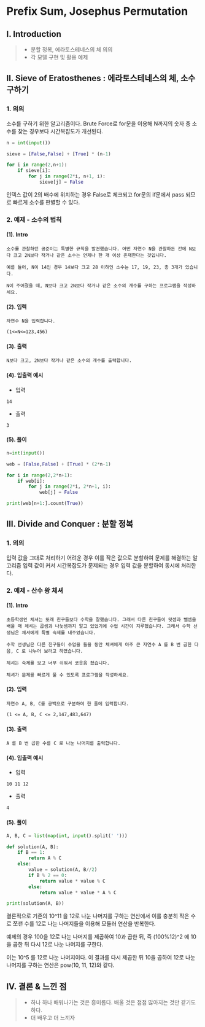 # Prefix Sum, Josephus Permutation

## Ⅰ. Introduction

> - 분할 정복, 에라토스테네스의 체 의의
> - 각 모델 구현 및 활용 예제

## Ⅱ. Sieve of Eratosthenes : 에라토스테네스의 체, 소수 구하기

### 1. 의의

소수를 구하기 위한 알고리즘이다. Brute Force로 for문을 이용해 N까지의 숫자 중 소수를 찾는 경우보다 시간복잡도가 개선된다.

```python
n = int(input())

sieve = [False,False] + [True] * (n-1)

for i in range(2,n+1):
    if sieve[i]:
        for j in range(2*i, n+1, i):
            sieve[j] = False
```

인덱스 값이 2의 배수에 위치하는 경우 False로 체크되고 for문의 if문에서 pass 되므로 빠르게 소수를 판별할 수 있다.

### 2. 예제 - 소수의 법칙

#### (1). Intro

```
소수를 관찰하던 공준이는 특별한 규칙을 발견했습니다. 어떤 자연수 N을 관찰하든 간에 N보다 크고 2N보다 작거나 같은 소수는 언제나 한 개 이상 존재한다는 것입니다.

예를 들어, N이 14인 경우 14보다 크고 28 이하인 소수는 17, 19, 23, 총 3개가 있습니다.

N이 주어졌을 때, N보다 크고 2N보다 작거나 같은 소수의 개수를 구하는 프로그램을 작성하세요.
```

#### (2). 입력

```
자연수 N을 입력합니다.

(1<=N<=123,456)
```

#### (3). 출력

```
N보다 크고, 2N보다 작거나 같은 소수의 개수를 출력합니다.
```

#### (4). 입출력 예시

- 입력

```
14
```

- 출력

```
3
```

#### (5). 풀이

```python
n=int(input())

web = [False,False] + [True] * (2*n-1)

for i in range(2,2*n+1):
    if web[i]:
        for j in range(2*i, 2*n+1, i):
            web[j] = False

print(web[n+1:].count(True))
```

## Ⅲ. Divide and Conquer : 분할 정복

### 1. 의의

입력 값을 그대로 처리하기 어려운 경우 이를 작은 값으로 분할하여 문제를 해결하는 알고리즘
입력 값이 커서 시간복잡도가 문제되는 경우 입력 값을 분할하여 동시에 처리한다.

### 2. 예제 - 산수 왕 체셔

#### (1). Intro

```
초등학생인 체셔는 또래 친구들보다 수학을 잘했습니다. 그래서 다른 친구들이 덧셈과 뺄셈을 배울 때 체셔는 곱셈과 나눗셈까지 알고 있었기에 수업 시간이 지루했습니다. 그래서 수학 선생님은 체셔에게 특별 숙제를 내주었습니다.

수학 선생님은 다른 친구들이 수업을 들을 동안 체셔에게 아주 큰 자연수 A 를 B 번 곱한 다음, C 로 나누어 보라고 하였습니다.

체셔는 숙제를 보고 너무 쉬워서 코웃음 쳤습니다.

체셔가 문제를 빠르게 풀 수 있도록 프로그램을 작성하세요.
```

#### (2). 입력

```
자연수 A, B, C를 공백으로 구분하여 한 줄에 입력합니다.

(1 <= A, B, C <= 2,147,483,647)
```

#### (3). 출력

```
A 를 B 번 곱한 수를 C 로 나눈 나머지를 출력합니다.
```

#### (4). 입출력 예시

- 입력

```
10 11 12
```

- 출력

```
4
```

#### (5). 풀이

```python
A, B, C = list(map(int, input().split(' ')))

def solution(A, B):
    if B == 1:
        return A % C
    else:
        value = solution(A, B//2)
        if B % 2 == 0:
            return value * value % C
        else:
            return value * value * A % C

print(solution(A, B))
```

결론적으로 기존의 10^11 을 12로 나눈 나머지를 구하는 연산에서
이를 충분히 작은 수로 쪼갠 수를 12로 나눈 나머지들을 이용해 모듈러 연산을 반복한다.

예제의 경우 100을 12로 나눈 나머지를 제곱하여 10과 곱한 뒤, 즉 (100%12)^2 에 10을 곱한 뒤 다시 12로 나눈 나머지를 구한다.

이는 10^5 를 12로 나눈 나머지이다. 이 결과를 다시 제곱한 뒤 10을 곱하여 12로 나눈 나머지를 구하는 연산은 pow(10, 11, 12)와 같다.

## Ⅳ. 결론 & 느낀 점

> - 하나 하나 배워나가는 것은 흥미롭다. 배울 것은 점점 많아지는 것만 같기도 하다.
> - 더 배우고 더 느끼자
